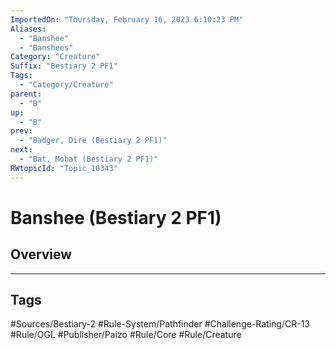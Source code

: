 ```yaml
---
ImportedOn: "Thursday, February 16, 2023 6:10:23 PM"
Aliases:
  - "Banshee"
  - "Banshees"
Category: "Creature"
Suffix: "Bestiary 2 PF1"
Tags:
  - "Category/Creature"
parent:
  - "B"
up:
  - "B"
prev:
  - "Badger, Dire (Bestiary 2 PF1)"
next:
  - "Bat, Mobat (Bestiary 2 PF1)"
RWtopicId: "Topic_10343"
---
```

# Banshee (Bestiary 2 PF1)
## Overview

---
## Tags
#Sources/Bestiary-2 #Rule-System/Pathfinder #Challenge-Rating/CR-13 #Rule/OGL #Publisher/Paizo #Rule/Core #Rule/Creature

